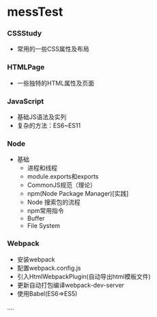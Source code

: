 # messTest

### CSSStudy
- 常用的一些CSS属性及布局

### HTMLPage
- 一些独特的HTML属性及页面

### JavaScript
- 基础JS语法及实列
- 复杂的方法：ES6~ES11

### Node
- 基础
	- 进程和线程
	- module.exports和exports
	- CommonJS规范（理论）
	- npm(Node Package Manager)[实践]
	- Node 搜索包的流程
	- npm常用指令
	- Buffer
	- File System

### Webpack
-	安装webpack
-	配置webpack.config.js
-	引入HtmlWebpackPlugin(自动导出html模板文件)
-	更新自动打包编译webpack-dev-server
-	使用Babel(ES6=>ES5)

....
